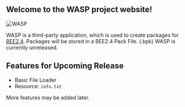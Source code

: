 ## Welcome to the WASP project website!

![WASP](https://raw.githubusercontent.com/TDBapps/WASP/gh-pages/img/WASP.ico)

WASP is a third-party application, which is used to create packages for [BEE2.4](https://github.com/BEEmods/BEE2.4). Packages will be stored in a BEE2.4 Pack File. (.bpk) WASP is currently unreleased.

## Features for Upcoming Release

* Basic File Loader
* Resource: `info.txt`

More features may be added later.
